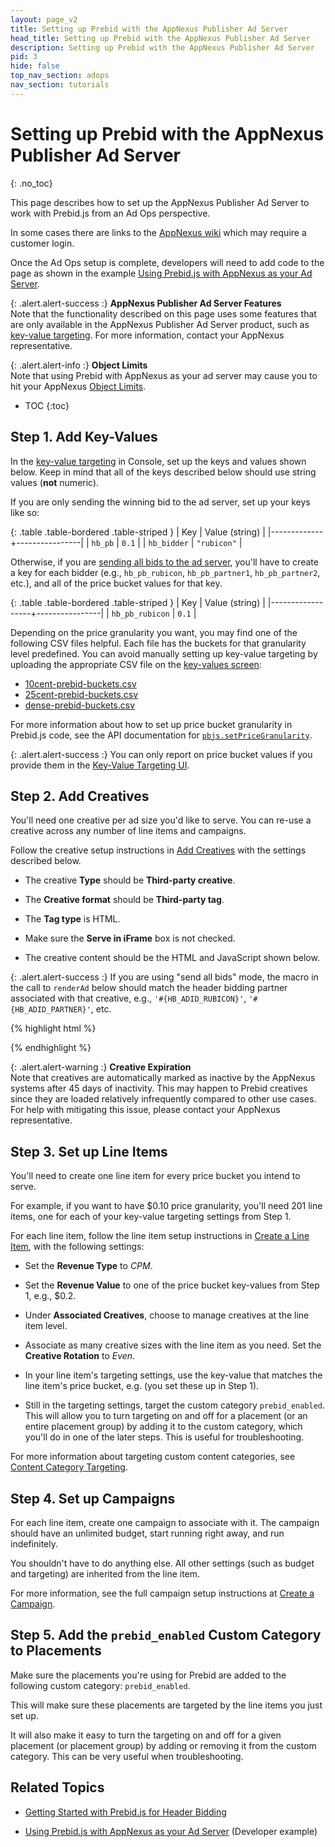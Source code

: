 ```yaml
---
layout: page_v2
title: Setting up Prebid with the AppNexus Publisher Ad Server
head_title: Setting up Prebid with the AppNexus Publisher Ad Server
description: Setting up Prebid with the AppNexus Publisher Ad Server
pid: 3
hide: false
top_nav_section: adops
nav_section: tutorials
---
```


<div class="bs-docs-section" markdown="1">
    
# Setting up Prebid with the AppNexus Publisher Ad Server
{: .no_toc}

This page describes how to set up the AppNexus Publisher Ad Server to work with Prebid.js from an Ad Ops perspective.

In some cases there are links to the [AppNexus wiki](https://wiki.appnexus.com) which may require a customer login.

Once the Ad Ops setup is complete, developers will need to add code to the page as shown in the example [Using Prebid.js with AppNexus as your Ad Server]({{site.github.url}}/dev-docs/examples/use-prebid-with-appnexus-ad-server.html).

{: .alert.alert-success :}
**AppNexus Publisher Ad Server Features**  
Note that the functionality described on this page uses some features that are only available in the AppNexus Publisher Ad Server product, such as [key-value targeting](https://wiki.appnexus.com/x/-PQdBQ).  For more information, contact your AppNexus representative.

{: .alert.alert-info :}
**Object Limits**  
Note that using Prebid with AppNexus as your ad server may cause you to
hit your AppNexus [Object Limits](https://wiki.appnexus.com/x/CwIWAg).

* TOC
{:toc}

## Step 1. Add Key-Values

In the [key-value targeting](https://wiki.appnexus.com/x/-PQdBQ) in Console, set up the keys and values shown below.  Keep in mind that all of the keys described below should use string values (**not** numeric).

If you are only sending the winning bid to the ad server, set up your keys like so:

{: .table .table-bordered .table-striped }
| Key         | Value (string) |
|-------------+----------------|
| `hb_pb`     | `0.1`          |
| `hb_bidder` | `"rubicon"`   |

Otherwise, if you are [sending all bids to the ad server]({{site.github.url}}/dev-docs/publisher-api-reference.html#module_pbjs.enableSendAllBids), you'll have to create a key for each bidder (e.g., `hb_pb_rubicon`, `hb_pb_partner1`, `hb_pb_partner2`, etc.), and all of the price bucket values for that key.

{: .table .table-bordered .table-striped }
| Key              | Value (string) |
|------------------+----------------|
| `hb_pb_rubicon` | `0.1`          |

Depending on the price granularity you want, you may find one of the following CSV files helpful.  Each file has the buckets for that granularity level predefined.  You can avoid manually setting up key-value targeting by uploading the appropriate CSV file on the [key-values screen](https://wiki.appnexus.com/x/-PQdBQ):

+ [10cent-prebid-buckets.csv]({{site.github.url}}/assets/csv/10cent-prebid-buckets.csv)
+ [25cent-prebid-buckets.csv]({{site.github.url}}/assets/csv/25cent-prebid-buckets.csv)
+ [dense-prebid-buckets.csv]({{site.github.url}}/assets/csv/dense-prebid-buckets.csv)

For more information about how to set up price bucket granularity in Prebid.js code, see the API documentation for [`pbjs.setPriceGranularity`]({{site.github.url}}/dev-docs/publisher-api-reference.html#module_pbjs.setPriceGranularity).

{: .alert.alert-success :}
You can only report on price bucket values if you provide them in the <a href="https://wiki.appnexus.com/x/-PQdBQ">Key-Value Targeting UI</a>.

## Step 2. Add Creatives

You'll need one creative per ad size you'd like to serve.  You can re-use a creative across any number of line items and campaigns.

Follow the creative setup instructions in [Add Creatives](https://wiki.appnexus.com/x/GoGzAQ) with the settings described below.  

- The creative **Type** should be **Third-party creative**.

- The **Creative format** should be **Third-party tag**.

- The **Tag type** is HTML.

- Make sure the **Serve in iFrame** box is not checked.

- The creative content should be the HTML and JavaScript shown below.

{: .alert.alert-success :}
If you are using "send all bids" mode, the macro in the call to `renderAd` below should match the header bidding partner associated with that creative, e.g., `'#{HB_ADID_RUBICON}'`, `'#{HB_ADID_PARTNER}'`, etc.

{% highlight html %}
<script>
 var w = window;
 for (i = 0; i < 10; i++) {
     w = w.parent;
     if (w.pbjs) {
         try {
             w.pbjs.renderAd(document, '#{HB_ADID}');
             break;
         } catch (e) {
             continue;
         }
     }
 }
</script>
{% endhighlight %}

{: .alert.alert-warning :}
**Creative Expiration**  
Note that creatives are automatically marked as inactive by the AppNexus systems after 45 days of inactivity.  This may happen to Prebid creatives since they are loaded relatively infrequently compared to other use cases.  For help with mitigating this issue, please contact your AppNexus representative.

## Step 3. Set up Line Items

You'll need to create one line item for every price bucket you intend to serve.

For example, if you want to have $0.10 price granularity, you'll need 201 line items, one for each of your key-value targeting settings from Step 1.

For each line item, follow the line item setup instructions in [Create a Line Item](https://wiki.appnexus.com/x/MYCzAQ), with the following settings:

- Set the **Revenue Type** to *CPM*.

- Set the **Revenue Value** to one of the price bucket key-values from Step 1, e.g., \$0.2.

- Under **Associated Creatives**, choose to manage creatives at the line item level.

- Associate as many creative sizes with the line item as you need.  Set the **Creative Rotation** to *Even*.

- In your line item's targeting settings, use the key-value that matches the line item's price bucket, e.g. (you set these up in Step 1).

- Still in the targeting settings, target the custom category `prebid_enabled`. This will allow you to turn targeting on and off for a placement (or an entire placement group) by adding it to the custom category, which you'll do in one of the later steps.  This is useful for troubleshooting.

For more information about targeting custom content categories, see [Content Category Targeting](https://wiki.appnexus.com/x/XAEcB).

## Step 4. Set up Campaigns

For each line item, create one campaign to associate with it.  The campaign should have an unlimited budget, start running right away, and run indefinitely.

You shouldn't have to do anything else. All other settings (such as budget and targeting) are inherited from the line item.

For more information, see the full campaign setup instructions at [Create a Campaign](https://wiki.appnexus.com/x/04KUAg).

## Step 5. Add the `prebid_enabled` Custom Category to Placements

Make sure the placements you're using for Prebid are added to the following custom category: `prebid_enabled`.

This will make sure these placements are targeted by the line items you just set up.

It will also make it easy to turn the targeting on and off for a given placement (or placement group) by adding or removing it from the custom category.  This can be very useful when troubleshooting.

## Related Topics

+ [Getting Started with Prebid.js for Header Bidding]({{site.github.url}}/adops.html)

+ [Using Prebid.js with AppNexus as your Ad Server]({{site.github.url}}/dev-docs/examples/use-prebid-with-appnexus-ad-server.html) (Developer example)

</div>

